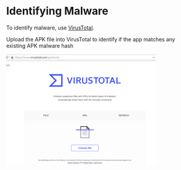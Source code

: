 # Identifying Malware

To identify malware, use [VirusTotal](https://www.virustotal.com/gui/home).

Upload the APK file into VirusTotal to identify if the app matches any existing APK malware hash

<img src="/images/virustotal.png" width="400"/>